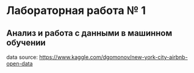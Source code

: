 # Лабораторная работа № 1
## Анализ и работа с данными в машинном обучении

data source: https://www.kaggle.com/dgomonov/new-york-city-airbnb-open-data